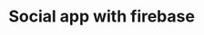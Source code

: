 # Social app with firebase
<!-- When upload file must be mp4 || webg || png || jpg -->
<!-- When press on people and the others must stay with the header -->